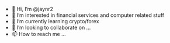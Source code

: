- 👋 Hi, I’m @jaynr2
- 👀 I’m interested in financial services and computer related stuff
- 🌱 I’m currently learning crypto/forex
- 💞️ I’m looking to collaborate on ...
- 📫 How to reach me ...

<!---
jaynr2/jaynr2 is a ✨ special ✨ repository because its `README.md` (this file) appears on your GitHub profile.
You can click the Preview link to take a look at your changes.
--->
